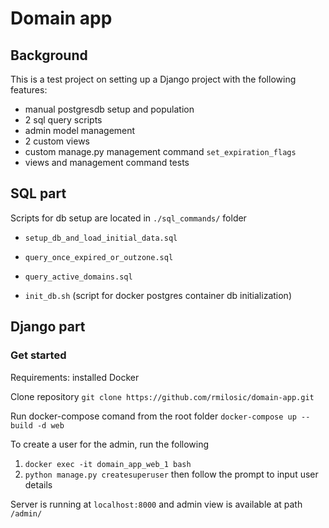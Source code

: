 # Domain app


## Background
This is a test project on setting up a Django project with the following features:
- manual postgresdb setup and population
- 2 sql query scripts
- admin model management
- 2 custom views
- custom manage.py management command `set_expiration_flags`
- views and management command tests


## SQL part

Scripts for db setup are located in `./sql_commands/` folder
- `setup_db_and_load_initial_data.sql`
- `query_once_expired_or_outzone.sql`
- `query_active_domains.sql`

- `init_db.sh` (script for docker postgres container db initialization)


## Django part


### Get started

Requirements: installed Docker

Clone repository
`git clone https://github.com/rmilosic/domain-app.git`

Run docker-compose comand from the root folder
`docker-compose up --build -d web`

To create a user for the admin, run the following
1. `docker exec -it domain_app_web_1 bash` 
2. `python manage.py createsuperuser` then follow the prompt to input user details


Server is running at `localhost:8000` and admin view is available at path `/admin/`
